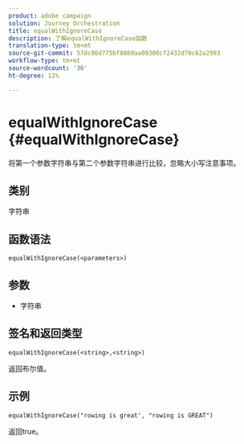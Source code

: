 ```yaml
---
product: adobe campaign
solution: Journey Orchestration
title: equalWithIgnoreCase
description: 了解equalWithIgnoreCase函数
translation-type: tm+mt
source-git-commit: 57dc86d775bf8860aa09300cf2432d70c62a2993
workflow-type: tm+mt
source-wordcount: '36'
ht-degree: 11%

---
```



# equalWithIgnoreCase {#equalWithIgnoreCase}

将第一个参数字符串与第二个参数字符串进行比较，忽略大小写注意事项。

## 类别

字符串

## 函数语法

`equalWithIgnoreCase(<parameters>)`

## 参数

* 字符串

## 签名和返回类型

`equalWithIgnoreCase(<string>,<string>)`

返回布尔值。

## 示例

`equalWithIgnoreCase("rowing is great', "rowing is GREAT")`

返回true。
